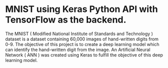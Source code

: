 # MNIST using Keras Python API with TensorFlow as the backend.
The MNIST ( Modified National Institute of Standards and Technology ) dataset is a dataset containing 60,000 images of hand-written digits from 0-9.
The objective of this project is to create a deep learning model which can identify the hand-written digit from the image.
An Artificial Neural Network ( ANN ) was created using Keras to fulfill the objective of this deep learning model.
